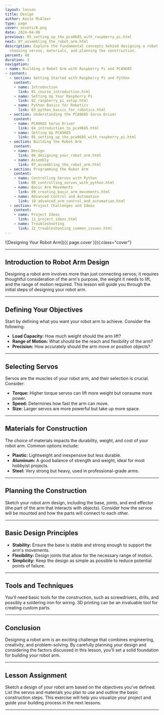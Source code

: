 ```yaml
---
layout: lesson
title: Design
author: Kevin McAleer
type: page
cover: assets/6.png
date: 2024-04-06
previous: 05_setting_up_the_pca9685_with_raspberry_pi.html
next: 07_assembling_the_robot_arm.html
description: Explore the fundamental concepts behind designing a robot arm, including
  choosing servos, materials, and planning the construction.
percent: 48
duration: 3
navigation:
- name: Building a Robot Arm with Raspberry Pi and PCA9685
- content:
  - section: Getting Started with Raspberry Pi and Python
    content:
    - name: Introduction
      link: 01_course_introduction.html
    - name: Setting Up Your Raspberry Pi
      link: 02_raspberry_pi_setup.html
    - name: Python Basics for Robotics
      link: 03_python_basics_for_robotics.html
  - section: Understanding the PCA9685 Servo Driver
    content:
    - name: PCA9685 Servo Driver
      link: 04_introduction_to_pca9685.html
    - name: Setting Up PCA9685
      link: 05_setting_up_the_pca9685_with_raspberry_pi.html
  - section: Building the Robot Arm
    content:
    - name: Design
      link: 06_designing_your_robot_arm.html
    - name: Assembly
      link: 07_assembling_the_robot_arm.html
  - section: Programming the Robot Arm
    content:
    - name: Controlling Servos with Python
      link: 08_controlling_servos_with_python.html
    - name: Basic Arm Movements
      link: 09_creating_basic_arm_movements.html
    - name: Advanced Control and Automation
      link: 10_advanced_arm_control_and_automation.html
  - section: Project Challenges and Ideas
    content:
    - name: Project Ideas
      link: 11_project_ideas.html
    - name: Troubleshooting
      link: 12_troubleshooting_common_issues.html
---
```



![Designing Your Robot Arm]({{ page.cover }}){:class="cover"}

---

## Introduction to Robot Arm Design

Designing a robot arm involves more than just connecting servos; it requires thoughtful consideration of the arm's purpose, the weight it needs to lift, and the range of motion required. This lesson will guide you through the initial steps of designing your robot arm.

---

## Defining Your Objectives

Start by defining what you want your robot arm to achieve. Consider the following:

- **Load Capacity:** How much weight should the arm lift?
- **Range of Motion:** What should be the reach and flexibility of the arm?
- **Precision:** How accurately should the arm move or position objects?

---

## Selecting Servos

Servos are the muscles of your robot arm, and their selection is crucial. Consider:

- **Torque:** Higher torque servos can lift more weight but consume more power.
- **Speed:** Determines how fast the arm can move.
- **Size:** Larger servos are more powerful but take up more space.

---

## Materials for Construction

The choice of materials impacts the durability, weight, and cost of your robot arm. Common options include:

- **Plastic:** Lightweight and inexpensive but less durable.
- **Aluminum:** A good balance of strength and weight, ideal for most hobbyist projects.
- **Steel:** Very strong but heavy, used in professional-grade arms.

---

## Planning the Construction

Sketch your robot arm design, including the base, joints, and end effector (the part of the arm that interacts with objects). Consider how the servos will be mounted and how the parts will connect to each other.

---

## Basic Design Principles

- **Stability:** Ensure the base is stable and strong enough to support the arm's movements.
- **Flexibility:** Design joints that allow for the necessary range of motion.
- **Simplicity:** Keep the design as simple as possible to reduce potential points of failure.

---

## Tools and Techniques

You'll need basic tools for the construction, such as screwdrivers, drills, and possibly a soldering iron for wiring. 3D printing can be an invaluable tool for creating custom parts.

---

## Conclusion

Designing a robot arm is an exciting challenge that combines engineering, creativity, and problem-solving. By carefully planning your design and considering the factors discussed in this lesson, you'll set a solid foundation for building your robot arm.

---

## Lesson Assignment

Sketch a design of your robot arm based on the objectives you've defined. List the servos and materials you plan to use and outline the basic construction steps. This exercise will help you visualize your project and guide your building process in the next lessons.

---
